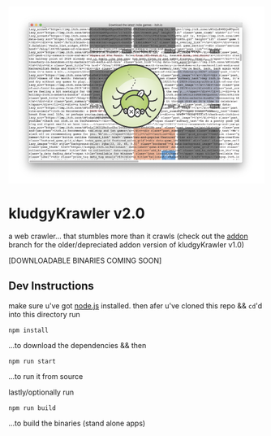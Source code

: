 ![kludgyKrawler](icons/kludgykrawler-poster.png)

# kludgyKrawler v2.0
a web crawler... that stumbles more than it crawls (check out the [addon](https://github.com/nbriz/kludgykrawler/tree/addon) branch for the older/depreciated addon version of kludgyKrawler v1.0)

[DOWNLOADABLE BINARIES COMING SOON]

## Dev Instructions

make sure u've got [node.js](https://nodejs.org/) installed.
then afer u've cloned this repo && `cd`'d into this directory run
```
npm install
```
...to download the dependencies && then
```
npm run start
```
...to run it from source

lastly/optionally run
```
npm run build
```
...to build the binaries (stand alone apps)
